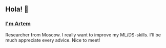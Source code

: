 ## Hola! 👋
### [I'm Artem](https://github.com/FallenFounder)
Researcher from Moscow. I really want to improve my ML/DS-skills. I'll be much appreciate every advice. Nice to meet!
<!--
**FallenFounder/FallenFounder** is a ✨ _special_ ✨ repository because its `README.md` (this file) appears on your GitHub profile.

Here are some ideas to get you started:

- 🔭 I’m currently working on ...
- 🌱 I’m currently learning ...
- 👯 I’m looking to collaborate on ...
- 🤔 I’m looking for help with ...
- 💬 Ask me about ...
- 📫 How to reach me: ...
- 😄 Pronouns: ...
- ⚡ Fun fact: ...
-->
